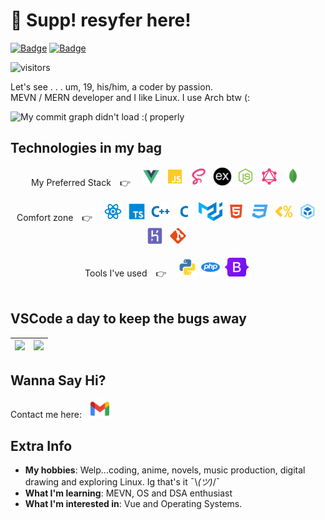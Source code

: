 # 👋 Supp! resyfer here!</i>
[![Badge](https://cp-logo.vercel.app/codechef/resyfer?logo=true)](https://www.codechef.com/users/resyfer) [![Badge](https://cp-logo.vercel.app/codeforces/resyfer?logo=true)](https://cp-logo.vercel.app/codeforces/resyfer)

![visitors](https://visitor-badge.glitch.me/badge?page_id=resyfer.resyfer) 

Let's see . . . um, 19, his/him, a coder by passion.<br/>
MEVN / MERN developer and I like Linux. I use Arch btw (:
<br>

<img src="https://activity-graph.herokuapp.com/graph?username=resyfer&theme=react-dark&line=4722df&color=efefef&bg_color=2A2D32&custom_title=Me%20Doing%20What%20I%20Do&hide_border=true" alt="My commit graph didn't load :( properly"/>

## Technologies in my bag

<div align="center" width=100%>
My Preferred Stack&emsp;👉&emsp;
<img title="Vue" height="30" src="./img/vue.svg">&nbsp;
<img title="JavaScript (JS)" height="30" src="./img/javascript.svg">&nbsp;
<img title="Syntactically Awesome Style Sheets (Sass)" height="30" src="./img/sass.svg">&nbsp;
<img title="Express" height="30" src="./img/express.svg">&nbsp;
<img title="NodeJS" height="30" src="./img/nodejs.svg">&nbsp;
<img title="GraphQL & Apollo Client/Server" height="30" src="./img/graphql.svg">&nbsp;
<img title="MongoDB" height="30" src="./img/mongodb.svg">&nbsp;
</div>
<br/>
<div align="center" width=100%>
Comfort zone&emsp;👉&emsp;
<img title="React" height="30" src="./img/reactjs.svg">&nbsp;
<img title="TypeScript (TS)" height="30" src="./img/typescript.svg">&nbsp;
<img title="C++ 17" height="30" src="./img/cpp.svg">&nbsp;
<img title="C (11)" height="30" src="./img/c.svg">&nbsp;
<img title="Material UI" height="30" src="./img/materialui.svg">&nbsp;
<img title="HTML 5" height="30" src="./img/html.svg">&nbsp;
<img title="CSS 3" height="30" src="./img/css.svg">&nbsp;
<img title="EJS" height="30" src="./img/ejs.svg">&nbsp;
<img title="Webpack" height="30" src="./img/webpack.svg">&nbsp;
<img title="Heroku" height="30" src="./img/heroku.svg">&nbsp;
<img title="Git" height="30" src="./img/git.svg">&nbsp;
</div>
<br/>
<div align="center" width=100%>
Tools I've used&emsp;👉&emsp;
<img title="Python" height="30" src="./img/python.svg">&nbsp;
<img title="PHP" height="30" src="./img/php.svg">&nbsp;
<img title="Bootstrap 5" height="30" src="./img/bootstrap5.svg">&nbsp;
</div>
</div>
<br>

## VSCode a day to keep the bugs away

<div align="center" width=100%>
  
  | <img height="150" src="https://github-readme-stats.vercel.app/api/top-langs/?username=resyfer&theme=synthwave&layout=compact"> | <img height="150" src="https://github-readme-stats.vercel.app/api?username=resyfer&count_private=t&hide=stars&theme=synthwave"> |
  |---|---|

</div>

## Wanna Say Hi?
Contact me here:&emsp;<a title="Gmail" href="https://mail.google.com/mail/u/0/?view=cm&fs=1&to=resyfer.dev@gmail.com&tf=1"><img height="30" src="./img/gmail.svg"></a>

## Extra Info

- <strong>My hobbies</strong>: Welp...coding, anime, novels, music production, digital drawing and exploring Linux. Ig that's it ¯\\_(ツ)_/¯
- <strong>What I'm learning</strong>: MEVN, OS and DSA enthusiast
- <strong>What I'm interested in</strong>: Vue and Operating Systems.
